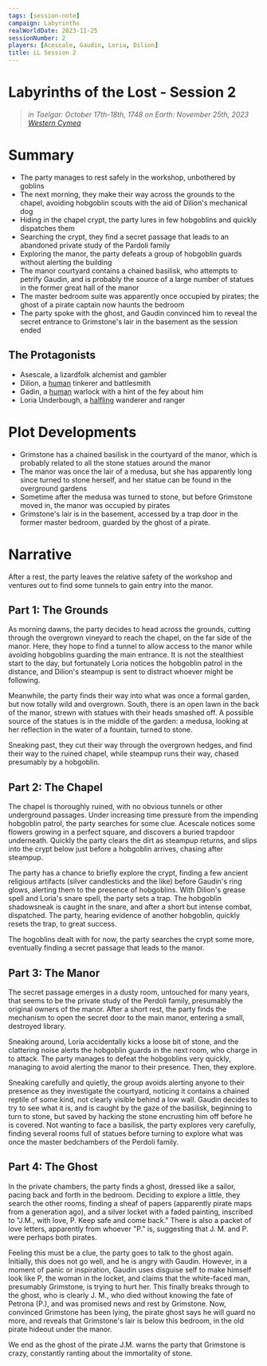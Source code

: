 ```yaml
---
tags: [session-note]
campaign: Labyrinths
realWorldDate: 2023-11-25
sessionNumber: 2
players: [Acescale, Gaudin, Loria, Dilion]
title: LL Session 2
---
```

# Labyrinths of the Lost - Session 2
>*in Taelgar: October 17th-18th, 1748*
>*on Earth: November 25th, 2023*
>*[Western Cymea](<../../gazetteer/western-green-sea/cymea/western-cymea.md>)*
# Summary
- The party manages to rest safely in the workshop, unbothered by goblins
- The next morning, they make their way across the grounds to the chapel, avoiding hobgoblin scouts with the aid of Dilion's mechanical dog
- Hiding in the chapel crypt, the party lures in few hobgoblins and quickly dispatches them
- Searching the crypt, they find a secret passage that leads to an abandoned private study of the Pardoli family
- Exploring the manor, the party defeats a group of hobgoblin guards without alerting the building
- The manor courtyard contains a chained basilisk, who attempts to petrify Gaudin, and is probably the source of a large number of statues in the former great hall of the manor
- The master bedroom suite was apparently once occupied by pirates; the ghost of a pirate captain now haunts the bedroom
- The party spoke with the ghost, and Gaudin convinced him to reveal the secret entrance to Grimstone's lair in the basement as the session ended
## The Protagonists
- Asescale, a lizardfolk alchemist and gambler
- Dilion, a [human](<../../species/humans/humans.md>) tinkerer and battlesmith
- Gadin, a [human](<../../species/humans/humans.md>) warlock with a hint of the fey about him
- Loria Underbough, a [halfling](<../../species/children-of-the-embodied-gods/halflings/halflings.md>) wanderer and ranger
# Plot Developments

- Grimstone has a chained basilisk in the courtyard of the manor, which is probably related to all the stone statues around the manor
- The manor was once the lair of a medusa, but she has apparently long since turned to stone herself, and her statue can be found in the overground gardens
- Sometime after the medusa was turned to stone, but before Grimstone moved in, the manor was occupied by pirates
- Grimstone's lair is in the basement, accessed by a trap door in the former master bedroom, guarded by the ghost of a pirate. 
# Narrative

After a rest, the party leaves the relative safety of the workshop and ventures out to find some tunnels to gain entry into the manor.
## Part 1: The Grounds

As morning dawns, the party decides to head across the grounds, cutting through the overgrown vineyard to reach the chapel, on the far side of the manor. Here, they hope to find a tunnel to allow access to the manor while avoiding hobgoblins guarding the main entrance. It is not the stealthiest start to the day, but fortunately Loria notices the hobgoblin patrol in the distance, and Dilion's steampup is sent to distract whoever might be following. 

Meanwhile, the party finds their way into what was once a formal garden, but now totally wild and overgrown. South, there is an open lawn in the back of the manor, strewn with statues with their heads smashed off. A possible source of the statues is in the middle of the garden: a medusa, looking at her reflection in the water of a fountain, turned to stone. 

Sneaking past, they cut their way through the overgrown hedges, and find their way to the ruined chapel, while steampup runs their way, chased presumably by a hobgoblin.
## Part 2: The Chapel

The chapel is thoroughly ruined, with no obvious tunnels or other underground passages. Under increasing time pressure from the impending hobgoblin patrol, the party searches for some clue. Acescale notices some flowers growing in a perfect square, and discovers a buried trapdoor underneath. Quickly the party clears the dirt as steampup returns, and slips into the crypt below just before a hobgoblin arrives, chasing after steampup. 

The party has a chance to briefly explore the crypt, finding a few ancient religious artifacts (silver candlesticks and the like) before Gaudin's ring glows, alerting them to the presence of hobgoblins. With Dilion's grease spell and Loria's snare spell, the party sets a trap. The hobgoblin shadowsneak is caught in the snare, and after a short but intense combat, dispatched. The party, hearing evidence of another hobgoblin, quickly resets the trap, to great success. 

The hogoblins dealt with for now, the party searches the crypt some more, eventually finding a secret passage that leads to the manor.
## Part 3: The Manor

The secret passage emerges in a dusty room, untouched for many years, that seems to be the private study of the Perdoli family, presumably the original owners of the manor. After a short rest, the party finds the mechanism to open the secret door to the main manor, entering a small, destroyed library. 

Sneaking around, Loria accidentally kicks a loose bit of stone, and the clattering noise alerts the hobgoblin guards in the next room, who charge in to attack. The party manages to defeat the hobgoblins very quickly, managing to avoid alerting the manor to their presence. Then, they explore.

Sneaking carefully and quietly, the group avoids alerting anyone to their presence as they investigate the courtyard, noticing it contains a chained reptile of some kind, not clearly visible behind a low wall. Gaudin decides to try to see what it is, and is caught by the gaze of the basilisk, beginning to turn to stone, but saved by hacking the stone encrusting him off before he is covered. Not wanting to face a basilisk, the party explores very carefully, finding several rooms full of statues before turning to explore what was once the master bedchambers of the Perdoli family. 
## Part 4: The Ghost

In the private chambers, the party finds a ghost, dressed like a sailor, pacing back and forth in the bedroom. Deciding to explore a little, they search the other rooms, finding a sheaf of papers (apparently pirate maps from a generation ago), and a silver locket with a faded painting, inscribed to "J.M., with love, P. Keep safe and come back." There is also a packet of love letters, apparently from whoever "P." is, suggesting that J. M. and P. were perhaps both pirates. 

Feeling this must be a clue, the party goes to talk to the ghost again. Initially, this does not go well, and he is angry with Gaudin. However, in a moment of panic or inspiration, Gaudin uses disguise self to make himself look like P, the woman in the locket, and claims that the white-faced man, presumably Grimstone, is trying to hurt her. This finally breaks through to the ghost, who is clearly J. M., who died without knowing the fate of Petrona (P.), and was promised news and rest by Grimstone. Now, convinced Grimstone has been lying, the pirate ghost says he will guard no more, and reveals that Grimstone's lair is below this bedroom, in the old pirate hideout under the manor. 

We end as the ghost of the pirate J.M. warns the party that Grimstone is crazy, constantly ranting about the immortality of stone.

